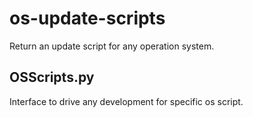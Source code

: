 # os-update-scripts

Return an update script for any operation system.

## OSScripts.py

Interface to drive any development for specific os script.


